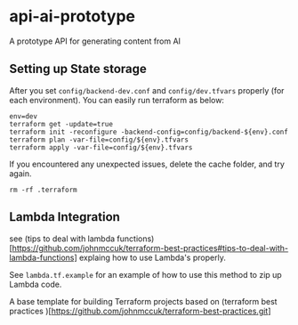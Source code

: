 # api-ai-prototype

A prototype API for generating content from AI

## Setting up State storage

After you set `config/backend-dev.conf` and `config/dev.tfvars` properly (for each environment). You can easily run terraform as below:

```
env=dev
terraform get -update=true
terraform init -reconfigure -backend-config=config/backend-${env}.conf
terraform plan -var-file=config/${env}.tfvars
terraform apply -var-file=config/${env}.tfvars
```

If you encountered any unexpected issues, delete the cache folder, and try again.

`rm -rf .terraform`

## Lambda Integration

see (tips to deal with lambda functions)[https://github.com/johnmccuk/terraform-best-practices#tips-to-deal-with-lambda-functions] explaing how to use Lambda's properly.

See `lambda.tf.example` for an example of how to use this method to zip up Lambda code.

A base template for building Terraform projects based on (terraform best practices
)[https://github.com/johnmccuk/terraform-best-practices.git]
